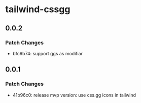 # tailwind-cssgg

## 0.0.2

### Patch Changes

- bfc9b74: support ggs as modifiar

## 0.0.1

### Patch Changes

- 41b96c0: release mvp version: use css.gg icons in tailwind
